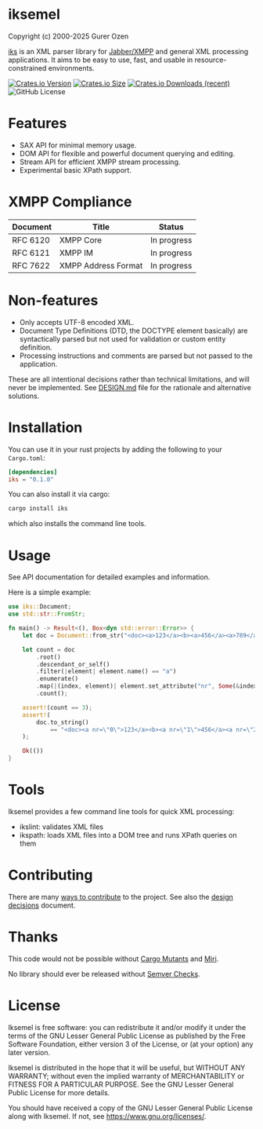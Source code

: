 # iksemel

Copyright (c) 2000-2025 Gurer Ozen <meduketto at gmail.com>

[iks][iks] is an XML parser library for [Jabber/XMPP][XMPP] and
general XML processing applications. It aims to be easy to use,
fast, and usable in resource-constrained environments.

[![Crates.io Version](https://img.shields.io/crates/v/iks)](https://crates.io/crates/iks)
[![Crates.io Size](https://img.shields.io/crates/size/iks)](https://crates.io/crates/iks)
[![Crates.io Downloads (recent)](https://img.shields.io/crates/dr/iks)](https://crates.io/crates/iks)
![GitHub License](https://img.shields.io/github/license/meduketto/iksemel-rust)


# Features

* SAX API for minimal memory usage.
* DOM API for flexible and powerful document querying and editing.
* Stream API for efficient XMPP stream processing.
* Experimental basic XPath support.

# XMPP Compliance

| Document | Title               | Status       |
|----------|---------------------|--------------|
| RFC 6120 | XMPP Core           | In progress
| RFC 6121 | XMPP IM             | In progress
| RFC 7622 | XMPP Address Format | In progress

# Non-features

* Only accepts UTF-8 encoded XML.
* Document Type Definitions (DTD, the DOCTYPE element basically) are
  syntactically parsed but not used for validation or custom entity
  definition.
* Processing instructions and comments are parsed but not passed to
  the application.

These are all intentional decisions rather than technical limitations,
and will never be implemented. See [DESIGN.md](DESIGN.md) file for the
rationale and alternative solutions.

# Installation

You can use it in your rust projects by adding the following to your `Cargo.toml`:

```toml
[dependencies]
iks = "0.1.0"
```

You can also install it via cargo:

```sh
cargo install iks
```

which also installs the command line tools.

# Usage

See API documentation for detailed examples and information.

Here is a simple example:

```rust
use iks::Document;
use std::str::FromStr;

fn main() -> Result<(), Box<dyn std::error::Error>> {
    let doc = Document::from_str("<doc><a>123</a><b><a>456</a><a>789</a></b></doc>")?;

    let count = doc
        .root()
        .descendant_or_self()
        .filter(|element| element.name() == "a")
        .enumerate()
        .map(|(index, element)| element.set_attribute("nr", Some(&index.to_string())))
        .count();

    assert!(count == 3);
    assert!(
        doc.to_string()
            == "<doc><a nr=\"0\">123</a><b><a nr=\"1\">456</a><a nr=\"2\">789</a></b></doc>"
    );

    Ok(())
}
```

# Tools

Iksemel provides a few command line tools for quick XML processing:

* ikslint: validates XML files
* ikspath: loads XML files into a DOM tree and runs XPath queries on them

# Contributing

There are many [ways to contribute](CONTRIBUTING.md) to the project. See also
the [design decisions](DESIGN.md) document.

# Thanks

This code would not be possible without
[Cargo Mutants](https://github.com/sourcefrog/cargo-mutants)
and
[Miri](https://github.com/rust-lang/miri).

No library should ever be released without
[Semver Checks](https://github.com/obi1kenobi/cargo-semver-checks).

# License

Iksemel is free software: you can redistribute it and/or modify it under
the terms of the GNU Lesser General Public License as published by the
Free Software Foundation, either version 3 of the License, or (at your
option) any later version.

Iksemel is distributed in the hope that it will be useful, but WITHOUT
ANY WARRANTY; without even the implied warranty of MERCHANTABILITY or
FITNESS FOR A PARTICULAR PURPOSE. See the GNU Lesser General Public
License for more details.

You should have received a copy of the GNU Lesser General Public License
along with Iksemel. If not, see <https://www.gnu.org/licenses/>.


[iks]: https://github.com/meduketto/iksemel-rust
[XMPP]: https://xmpp.org
